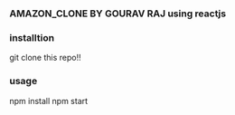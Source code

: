 ### AMAZON_CLONE BY GOURAV RAJ using reactjs
### installtion
 git clone this repo!!


### usage 
npm install
npm start
